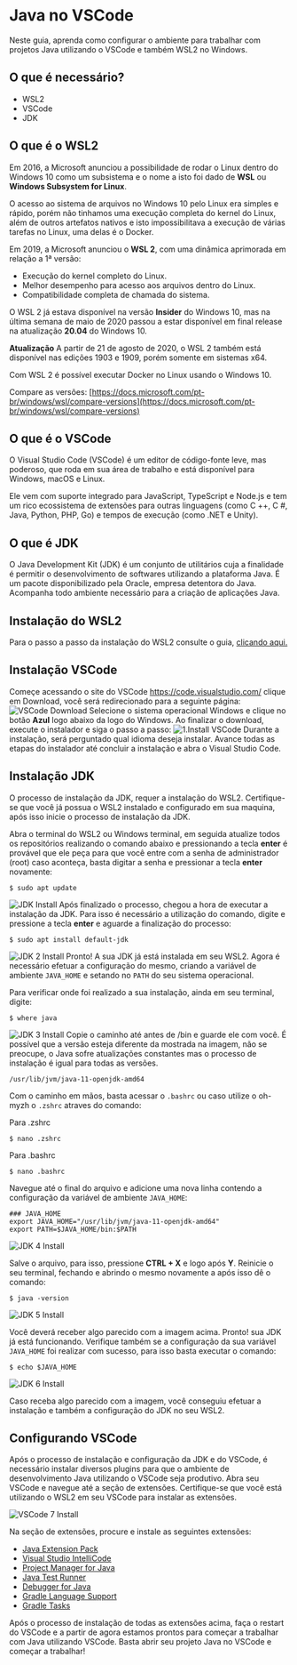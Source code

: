 # Java no VSCode
Neste guia, aprenda como configurar o ambiente para trabalhar com projetos Java utilizando o VSCode e também WSL2 no Windows.

## O que é necessário?
- WSL2
- VSCode
- JDK

## O que é o WSL2 

Em 2016, a Microsoft anunciou a possibilidade de rodar o Linux dentro do Windows 10 como um subsistema e o nome a isto foi dado de **WSL** ou **Windows Subsystem for Linux**.

O acesso ao sistema de arquivos no Windows 10 pelo Linux era simples e rápido, porém não tinhamos uma execução completa do kernel do Linux, além de outros artefatos nativos e isto impossibilitava a execução de várias tarefas no Linux, uma delas é o Docker.

Em 2019, a Microsoft anunciou o **WSL 2**, com uma dinâmica aprimorada em relação a 1ª versão:

* Execução do kernel completo do Linux.
* Melhor desempenho para acesso aos arquivos dentro do Linux.
* Compatibilidade completa de chamada do sistema.

O WSL 2 já estava disponível na versão **Insider** do Windows 10, mas na última semana de maio de 2020 passou a estar disponível em final release na atualização **20.04** do Windows 10.

**Atualização**
A partir de 21 de agosto de 2020, o WSL 2 também está disponível nas edições 1903 e 1909, porém somente em sistemas x64.

Com WSL 2 é possível executar Docker no Linux usando o Windows 10.

Compare as versões: [https://docs.microsoft.com/pt-br/windows/wsl/compare-versions](https://docs.microsoft.com/pt-br/windows/wsl/compare-versions)

## O que é o VSCode
O Visual Studio Code (VSCode) é um editor de código-fonte leve, mas poderoso, que roda em sua área de trabalho e está disponível para Windows, macOS e Linux. 

Ele vem com suporte integrado para JavaScript, TypeScript e Node.js e tem um rico ecossistema de extensões para outras linguagens (como C ++, C #, Java, Python, PHP, Go) e tempos de execução (como .NET e Unity).

## O que é JDK
O Java Development Kit (JDK) é um conjunto de utilitários cuja a finalidade é permitir o desenvolvimento de softwares utilizando a plataforma Java. É um pacote disponibilizado pela Oracle, empresa detentora do Java. Acompanha todo ambiente necessário para a criação de aplicações Java.

## Instalação do WSL2
Para o passo a passo da instalação do WSL2 consulte o guia, [clicando aqui.](https://github.com/codeedu/wsl2-docker-quickstart/blob/master/README.md#instala%C3%A7%C3%A3o-do-wsl-2)

## Instalação VSCode
Começe acessando o site do VSCode <https://code.visualstudio.com/> clique em Download, você será redirecionado para a seguinte página:
![VSCode Download](https://i.imgur.com/EcP6K4L.png)
Selecione o sistema operacional Windows e clique no botão **Azul** logo abaixo da logo do Windows. Ao finalizar o download, execute o instalador e siga o passo a passo:
![1.Install VSCode](https://i.imgur.com/uM5yZpb.png)
Durante a instalação, será perguntado qual idioma deseja instalar. Avance todas as etapas do instalador até concluir a instalação e abra o Visual Studio Code.
## Instalação JDK
O processo de instalação da JDK, requer a instalação do WSL2. Certifique-se que você já possua o WSL2 instalado e configurado em sua maquina, após isso inicie o processo de instalação da JDK.

Abra o terminal do WSL2 ou Windows terminal, em seguida atualize todos os repositórios realizando o comando abaixo e pressionando a tecla **enter** é provável que ele peça para que você entre com a senha de administrador (root) caso aconteça, basta digitar a senha e pressionar a tecla **enter** novamente:
```
$ sudo apt update
```
![JDK Install](https://i.imgur.com/HE2uK9y.png)
Após finalizado o processo, chegou a hora de executar a instalação da JDK. Para isso é necessário a utilização do comando, digite e pressione a tecla **enter** e aguarde a finalização do processo:

```
$ sudo apt install default-jdk
```
![JDK 2 Install](https://i.imgur.com/0lwqxQw.png)
Pronto! A sua JDK já está instalada em seu WSL2. Agora é necessário efetuar a configuração do mesmo, criando a variável de ambiente ```JAVA_HOME``` e setando no ```PATH``` do seu sistema operacional.

Para verificar onde foi realizado a sua instalação, ainda em seu terminal, digite:

```
$ where java
```
![JDK 3 Install](https://i.imgur.com/fTdd21r.png)
Copie o caminho até antes de /bin e guarde ele com você. É possível que a versão esteja diferente da mostrada na imagem, não se preocupe, o Java sofre atualizações constantes mas o processo de instalação é igual para todas as versões.

```
/usr/lib/jvm/java-11-openjdk-amd64
```

Com o caminho em mãos, basta acessar o ```.bashrc``` ou caso utilize o oh-myzh o ```.zshrc``` atraves do comando:

Para .zshrc
```
$ nano .zshrc
```

Para .bashrc
```
$ nano .bashrc
```
Navegue até o final do arquivo e adicione uma nova linha contendo a configuração da variável de ambiente ```JAVA_HOME```:
```
### JAVA_HOME
export JAVA_HOME="/usr/lib/jvm/java-11-openjdk-amd64"
export PATH=$JAVA_HOME/bin:$PATH
```
![JDK 4 Install](https://i.imgur.com/KKSXPES.png)

Salve o arquivo, para isso, pressione **CTRL + X** e logo após **Y**. Reinicie o seu terminal, fechando e abrindo o mesmo novamente a após isso dê o comando:

```
$ java -version
```
![JDK 5 Install](https://i.imgur.com/p4UVelH.png)

Você deverá receber algo parecido com a imagem acima. Pronto! sua JDK já está funcionando. 
Verifique também se a configuração da sua variável ```JAVA_HOME``` foi realizar com sucesso, para isso basta executar o comando:

```
$ echo $JAVA_HOME
```
![JDK 6 Install](https://i.imgur.com/Der3WqF.png)

Caso receba algo parecido com a imagem, você conseguiu efetuar a instalação e também a configuração do JDK no seu WSL2.

## Configurando VSCode
Após o processo de instalação e configuração da JDK e do VSCode, é necessário instalar diversos plugins para que o ambiente de desenvolvimento Java utilizando o VSCode seja produtivo. 
Abra seu VSCode e navegue até a seção de extensões. Certifique-se que você está utilizando o WSL2 em seu VSCode para instalar as extensões.

![VSCode 7 Install](https://i.imgur.com/OmKmmPD.png)

Na seção de extensões, procure e instale as seguintes extensões:
- [Java Extension Pack](https://marketplace.visualstudio.com/items?itemName=vscjava.vscode-java-pack)
- [Visual Studio IntelliCode](https://marketplace.visualstudio.com/items?itemName=VisualStudioExptTeam.vscodeintellicode)
- [Project Manager for Java](https://marketplace.visualstudio.com/items?itemName=vscjava.vscode-java-dependency)
- [Java Test Runner](https://marketplace.visualstudio.com/items?itemName=vscjava.vscode-java-test)
- [Debugger for Java](https://marketplace.visualstudio.com/items?itemName=vscjava.vscode-java-debug)
- [Gradle Language Support](https://marketplace.visualstudio.com/items?itemName=naco-siren.gradle-language)
- [Gradle Tasks](https://marketplace.visualstudio.com/items?itemName=richardwillis.vscode-gradle)

Após o processo de instalação de todas as extensões acima, faça o restart do VSCode e a partir de agora estamos prontos para começar a trabalhar com Java utilizando VSCode. Basta abrir seu projeto Java no VSCode e começar a trabalhar!
